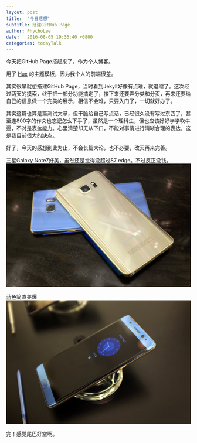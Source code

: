 ```yaml
---
layout: post
title:  "今日感想"
subtitle: 搭建GitHub Page
author: PhychoLee
date:   2016-08-05 19:36:40 +0800
categories: todayTalk
---
```


今天把GitHub Page搭起来了，作为个人博客。

用了 [Hux](http://huangxuan.me/) 的主题模板，因为我个人的前端很差。

其实很早就想搭建GitHub Page，当时看到Jekyll好像有点难，就退缩了。这次经过两天的摸索，终于把一部分功能搞定了，接下来还要弄分类和分页，再来还要给自己的信息做一个完美的展示，相信不会难，只要入门了，一切就好办了。

其实这篇也算是篇测试文章，但干脆给自己写点话，已经很久没有写过东西了，甚至连800字的作文也忘记怎么下手了，虽然是一个理科生，但也应该好好学学吹牛逼，不对是表达能力。心里清楚却无从下口，不能对事情进行清晰合理的表达，这是我目前很大的缺点。

好了，今天的感想到此为止，不会长篇大论，也不必要，改天再来完善。

三星Galaxy Note7好美，虽然还是觉得没超过S7 edge。不过反正没钱。
![img](/assets/posts_img/20160805/20160805_todaytalk01.jpg)

蓝色简直美爆
![img](/assets/posts_img/20160805/20160805_todaytalk02.jpg)

完！感觉尾巴好空啊。